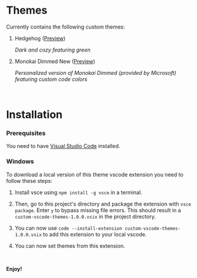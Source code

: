 # Themes

Currently contains the following custom themes:
  1. Hedgehog ([Preview]())

     *Dark and cozy featuring green*
     
  2. Monokai Dimmed New ([Preview]())
     
     *Personalized version of Monokai Dimmed (provided by Microsoft) featuring custom code colors*

&nbsp;

# Installation

### Prerequisites

You need to have [Visual Studio Code](https://code.visualstudio.com) installed.

### Windows

To download a local version of this theme vscode extension you need to follow these steps:

  1. Install vsce using `npm install -g vsce` in a terminal.

  2. Then, go to this project's directory and package the extension with `vsce package`. Enter `y` to bypass missing file errors. This should result in a `custom-vscode-themes-1.0.0.vsix` in the project directory.

  3. You can now use `code --install-extension custom-vscode-themes-1.0.0.vsix` to add this extension to your local vscode.

  4. You can now set themes from this extension.

&nbsp;

**Enjoy!**
